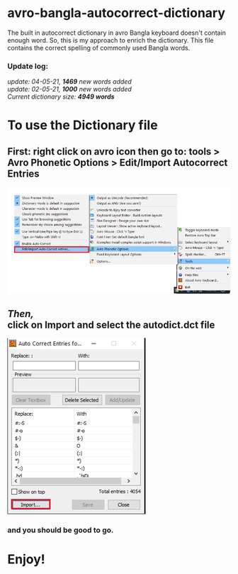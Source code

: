 # avro-bangla-autocorrect-dictionary
<quote>The built in autocorrect dictionary in avro Bangla keyboard doesn't contain enough word. So, this is my approach to enrich the dictionary. This file contains the correct spelling of commonly used Bangla words.</quote>

<h3>Update log:</h3>
<I>update: 04-05-21, <b>1469</b> new words added</I><br>
<I>update: 02-05-21, <b>1000</b> new words added</I><br>
<I>Current dictionary size: <b>4949 words</b></I><br>

<h1>To use the Dictionary file</h1>

<h2> <b>First: right click on avro icon 
then go to: tools > Avro Phonetic Options > Edit/Import Autocorrect Entries</b></h2>

![img 1](https://github.com/Botbang/avro-bangla-autocorrect-dictionary/blob/main/shot%201.png)

<h2> 
  <I>Then,</I><br>
  <b>click on Import and select the autodict.dct file</b> </h2>

![img 2](https://github.com/Botbang/avro-bangla-autocorrect-dictionary/blob/main/shot%202.png)

<h3>and you should be good to go.</h3>

<h1>Enjoy!</h1>
